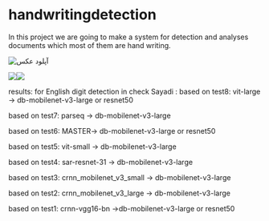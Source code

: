 # handwritingdetection
In this project we are going to make a system for detection and analyses documents which most of them are hand writing.


<img src="https://s8.uupload.ir/files/en-check_5chq.jpg" border="0" alt="آپلود عکس" />

<img src="https://uupload.ir/" target="_blank"><img src="https://s8.uupload.ir/files/img_1416_k65z.jpg" border="0">


results: 
for English digit detection in check Sayadi : 
based on test8:
vit-large -> db-mobilenet-v3-large or resnet50 

based on test7: 
parseq -> db-mobilenet-v3-large

based on test6:
MASTER-> db-mobilenet-v3-large or resnet50 

based on test5:
vit-small -> db-mobilenet-v3-large

based on test4:
sar-resnet-31 -> db-mobilenet-v3-large

based on test3:
crnn_mobilenet_v3_small -> db-mobilenet-v3-large

based on test2:
crnn_mobilenet_v3_large -> db-mobilenet-v3-large

based on test1:
crnn-vgg16-bn  ->db-mobilenet-v3-large or resnet50 
